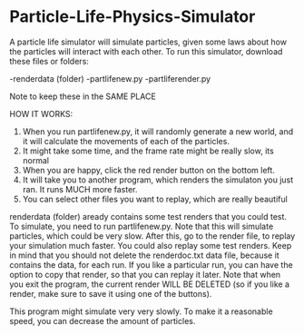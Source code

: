# Particle-Life-Physics-Simulator
A particle life simulator will simulate particles, given some laws about how the particles will interact with each other.
To run this simulator, download these files or folders:

-renderdata (folder)
-partlifenew.py
-partliferender.py

Note to keep these in the SAME PLACE

HOW IT WORKS:

1. When you run partlifenew.py, it will randomly generate a new world, and it will calculate the movements of each of the particles.
2. It might take some time, and the frame rate might be really slow, its normal
3. When you are happy, click the red render button on the bottom left.
4. It will take you to another program, which renders the simulaton you just ran. It runs MUCH more faster.
5. You can select other files you want to replay, which are really beautiful



renderdata (folder) aready contains some test renders that you could test. To simulate, you need to run partlifenew.py. Note that this will simulate particles, 
which could be very slow. After this, go to the render file, to replay your simulation much faster. You could also replay some test renders. Keep in mind that 
you should not delete the renderdoc.txt data file, because it contains the data, for each run. If you like a particular run, you can have the option to copy
that render, so that you can replay it later. Note that when you exit the program, the current render WILL BE DELETED (so if you like a render, make sure
to save it using one of the buttons). 

This program might simulate very very slowly. To make it a reasonable speed, you can decrease the amount of particles.
